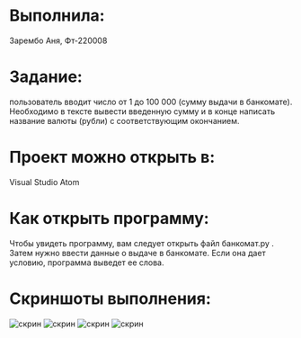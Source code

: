 # Выполнила: 
Зарембо Аня, Фт-220008

# Задание: 
пользователь вводит число от 1 до 100 000 (сумму выдачи в банкомате). Необходимо в тексте вывести введенную сумму и в конце написать название валюты (рубли) с соответствующим окончанием.

# Проект можно открыть в:
Visual Studio
Atom

# Как открыть программу:
Чтобы увидеть программу, вам следует открыть файл банкомат.py . Затем нужно ввести данные о выдаче в банкомате. Если она дает условию, программа выведет ее слова.

# Скриншоты выполнения:

![скрин](https://sun9-43.userapi.com/impf/7hJ7GnRHkPOLrKiEVy3G8b7JYdlSQlOFTMUR-g/k7m9ssACom4.jpg?size=428x112&quality=96&sign=a26a1759e7b82c6e30029c96295886cd&type=album)
![скрин](https://sun9-27.userapi.com/impf/trzorIo_fPmAUgXH3CLvGyIrOGe5669uH5eiKw/6BPs3VMntOo.jpg?size=377x113&quality=96&sign=b880723242555413cadab7d540595f1e&type=album)
![скрин](https://sun9-74.userapi.com/impf/uBQy6rmkj-TKTS5YZsLQ03dbaQtOSuG6-w0hRg/G_HACmGlm9E.jpg?size=437x108&quality=96&sign=74e3847c88bf0fc8f7d6bf7ce2083b61&type=album)
![скрин](https://sun9-68.userapi.com/impf/Jn-R3-xSOxwekE4FDnmrXscDzcWAYa-uRh1iIw/ONNj0u7yS2w.jpg?size=387x105&quality=96&sign=698cb46766aaca0e0de6e52bb556a499&type=albumыы)

